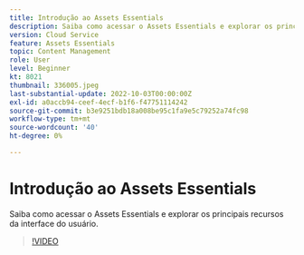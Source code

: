 ```yaml
---
title: Introdução ao Assets Essentials
description: Saiba como acessar o Assets Essentials e explorar os principais aspectos da interface do usuário.
version: Cloud Service
feature: Assets Essentials
topic: Content Management
role: User
level: Beginner
kt: 8021
thumbnail: 336005.jpeg
last-substantial-update: 2022-10-03T00:00:00Z
exl-id: a0accb94-ceef-4ecf-b1f6-f47751114242
source-git-commit: b3e9251bdb18a008be95c1fa9e5c79252a74fc98
workflow-type: tm+mt
source-wordcount: '40'
ht-degree: 0%

---
```


# Introdução ao Assets Essentials

Saiba como acessar o Assets Essentials e explorar os principais recursos da interface do usuário.

>[!VIDEO](https://video.tv.adobe.com/v/336005?quality=12&learn=on)
